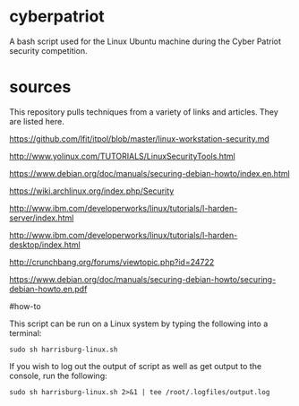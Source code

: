 # cyberpatriot

A bash script used for the Linux Ubuntu machine during the Cyber Patriot security competition. 

# sources

This repository pulls techniques from a variety of links and articles. They are listed here.

https://github.com/lfit/itpol/blob/master/linux-workstation-security.md

http://www.yolinux.com/TUTORIALS/LinuxSecurityTools.html

https://www.debian.org/doc/manuals/securing-debian-howto/index.en.html

https://wiki.archlinux.org/index.php/Security

http://www.ibm.com/developerworks/linux/tutorials/l-harden-server/index.html

http://www.ibm.com/developerworks/linux/tutorials/l-harden-desktop/index.html

http://crunchbang.org/forums/viewtopic.php?id=24722

https://www.debian.org/doc/manuals/securing-debian-howto/securing-debian-howto.en.pdf

#how-to

This script can be run on a Linux system by typing the following into a terminal:

```
sudo sh harrisburg-linux.sh
```

If you wish to log out the output of script as well as get output to the console, run the following:

```
sudo sh harrisburg-linux.sh 2>&1 | tee /root/.logfiles/output.log
```

